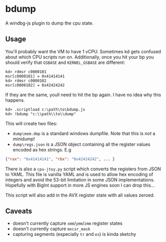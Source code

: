 # bdump

A windbg-js plugin to dump the cpu state.

## Usage

You'll probably want the VM to have 1 vCPU. Sometimes kd gets confused about
which CPU scripts run on. Additionally, once you hit your bp you should verify
that `GSBASE` and `KERNEL_GSBASE` are different:

```
kd> rdmsr c0000101
msr[c0000101] = 0x41414141
kd> rdmsr c0000102
msr[c0000102] = 0x42424242
```

If they are the same, youll need to hit the bp again. I have no idea why this
happens.

```
kd> .scriptload c:\path\to\bdump.js
kd> !bdump "c:\\path\\to\\dump"
```

This will create two files:
- `dump\mem.dmp` is a standard windows dumpfile. Note that this is _not_ a
minidump!
- `dump\regs.json` is a JSON object containing all the register values encoded
as hex strings. E.g

```json
{"rax": "0x41414141", "rbx": "0x42424242", ... }
```

There is also a `cpu-jtoy.py` script which converts the registers from JSON to
YAML. This file is vanilla YAML and is used to allow hex encoding of integers
and avoid the 53-bit limitation in some JSON implementations. Hopefully with
BigInt support in more JS engines soon I can drop this...

This script will also add in the AVX register state with all values zeroed.

## Caveats
- doesn't currently capture `xmm`/`ymm`/`zmm` register states
- doesn't currently capture `mxcsr_mask`
- capturing segments (especially `tr` and `es`) is kinda sketchy
